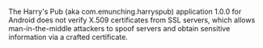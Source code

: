 The Harry's Pub (aka com.emunching.harryspub) application 1.0.0 for Android does not verify X.509 certificates from SSL servers, which allows man-in-the-middle attackers to spoof servers and obtain sensitive information via a crafted certificate.
